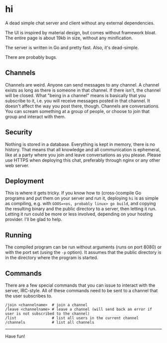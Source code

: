 # hi

A dead simple chat server and client without any external dependencies.

The UI is inspired by material design, but comes without framework bloat.
The entire page is about 19kb in size, without any minification.

The server is written in Go and pretty fast. Also, it's dead-simple.

There are probably bugs.

## Channels

Channels are weird. Anyone can send messages to any channel. A channel
exists as long as there is someone in that channel. If there isn't, the
channel will be closed. What "being in a channel" means is basically
that you subscribe to it, i.e. you will receive messages posted in that
channel. It doesn't affect the way you post there, though. Channels
are conversations. You can scream something at a group of people, or
choose to join that group and interact with them.

## Security

Nothing is stored in a database. Everything is kept in memory, there
is no history. That means that all knowledge and all communication is
ephemeral, like at a party where you join and leave conversations as
you please. Please use HTTPS when deploying this chat, preferably through
nginx or any other web server.

## Deployment

This is where it gets tricky. If you know how to (cross-)compile Go programs
and put them on your server and run it, deploying `hi` is as simple as compiling,
e.g. with `GOOS=<os, probably linux> go build`, and copying the resulting binary
and the public directory to a server, then letting it run. Letting it run could
be more or less involved, depending on your hosting provider. I'll be glad to help.

## Running

The compiled program can be run without arguments (runs on port 8080) or with
the port set (using the `-p` option). It assumes that the public directory is in
the directory where the program is started.

## Commands

There are a few special commands that you can issue to interact with the server,
IRC-style. All of these commands need to be sent to a channel that the user subscribes
to.

```
/join <channelname>  # join a channel
/leave <channelname> # leave a channel (will send back an error if user is not subscribed to the channel)
/list                # list all users in the current channel
/channels            # list all channels
```


<hr/>

Have fun!
